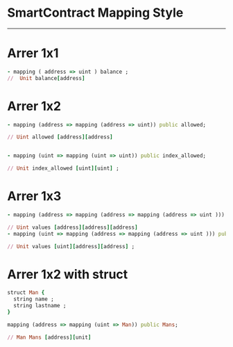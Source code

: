 # SmartContract Mapping Style 

--------- 
# Arrer 1x1 

```ruby
- mapping ( address => uint ) balance ;
//  Unit balance[address]

```
# Arrer 1x2 

```ruby
- mapping (address => mapping (address => uint)) public allowed;

// Uint allowed [address][address]


- mapping (uint => mapping (uint => uint)) public index_allowed;

// Unit index_allowed [uint][uint] ; 
```
# Arrer 1x3 
```ruby
- mapping (address => mapping (address => mapping (address => uint ))) public allowed;

// Uint values [address][address][address]
- mapping (uint => mapping (address => mapping (address => uint ))) public index_allowed;

// Unit values [uint][address][address] ; 
```
# Arrer 1x2 with struct   

```ruby
struct Man {
  string name ;
  string lastname ;
}

mapping (address => mapping (uint => Man)) public Mans;

// Man Mans [address][unit] 
```
